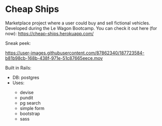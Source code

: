 # Cheap Ships

Marketplace project where a user could buy and sell fictional vehicles. Developed during the Le Wagon Bootcamp.
You can check it out here (for now): https://cheap-ships.herokuapp.com/

Sneak peek:

https://user-images.githubusercontent.com/87862340/187723584-b81b98cb-168b-438f-971e-51c87665eece.mov


Built in Rails:
<ul>
  <li>DB: postgres</li>
  <li>Uses:</li>
  <ul>
      <li>devise</li>
      <li>pundit</li>
      <li>pg search</li>
      <li>simple form</li>
      <li>bootstrap</li>
      <li>sass</li>
    </ul>
</u>

